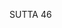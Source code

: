 SUTTA 46

[^481]: A full analysis of the things that should and should not be followed is presented in MN 114.

